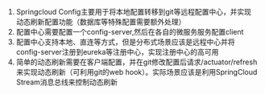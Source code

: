 1. Springcloud Config主要用于将本地配置转移到git等远程配置中心，并实现动态刷新配置功能（数据库等特殊配置需要额外处理）
2. 配置中心需要配置一个config-server,然后在各自的微服务服务配置client
3. 配置中心支持本地、直连等方式，但是分布式场景应该是远程中心并将config-server注册到eureka等注册中心，实现注册中心的高可用
4. 简单的动态刷新需要在客户端配置，并在git修改配置后请求/actuator/refresh来实现动态刷新（可利用git的web hook）。实际场景应该是利用SpringCloud Stream消息总线来控制动态刷新